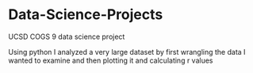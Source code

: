 # Data-Science-Projects
UCSD COGS 9 data science project

Using python I analyzed a very large dataset by first wrangling the data I wanted to 
examine and then plotting it and calculating r values
